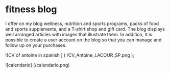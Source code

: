 # fitness blog 

I offer on my blog wellness, nutrition and sports programs, packs of food and sports supplements, and a T-shirt shop and gift card. The blog displays well arranged articles with images that illustrate them. In addition, it is possible to create a user account on the blog so that you can manage and follow up on your purchases.


![CV of antoine in spanish ] ( /CV_Antoine_LACOUR_SP.png );


![calendario] (/calendario.png)
